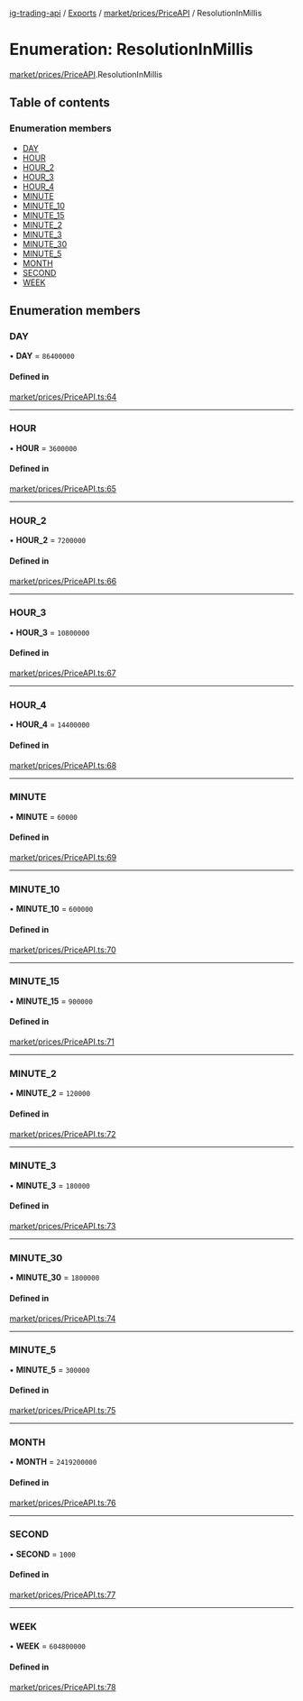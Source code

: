 [ig-trading-api](../README.md) / [Exports](../modules.md) / [market/prices/PriceAPI](../modules/market_prices_PriceAPI.md) / ResolutionInMillis

# Enumeration: ResolutionInMillis

[market/prices/PriceAPI](../modules/market_prices_PriceAPI.md).ResolutionInMillis

## Table of contents

### Enumeration members

- [DAY](market_prices_PriceAPI.ResolutionInMillis.md#day)
- [HOUR](market_prices_PriceAPI.ResolutionInMillis.md#hour)
- [HOUR_2](market_prices_PriceAPI.ResolutionInMillis.md#hour_2)
- [HOUR_3](market_prices_PriceAPI.ResolutionInMillis.md#hour_3)
- [HOUR_4](market_prices_PriceAPI.ResolutionInMillis.md#hour_4)
- [MINUTE](market_prices_PriceAPI.ResolutionInMillis.md#minute)
- [MINUTE_10](market_prices_PriceAPI.ResolutionInMillis.md#minute_10)
- [MINUTE_15](market_prices_PriceAPI.ResolutionInMillis.md#minute_15)
- [MINUTE_2](market_prices_PriceAPI.ResolutionInMillis.md#minute_2)
- [MINUTE_3](market_prices_PriceAPI.ResolutionInMillis.md#minute_3)
- [MINUTE_30](market_prices_PriceAPI.ResolutionInMillis.md#minute_30)
- [MINUTE_5](market_prices_PriceAPI.ResolutionInMillis.md#minute_5)
- [MONTH](market_prices_PriceAPI.ResolutionInMillis.md#month)
- [SECOND](market_prices_PriceAPI.ResolutionInMillis.md#second)
- [WEEK](market_prices_PriceAPI.ResolutionInMillis.md#week)

## Enumeration members

### DAY

• **DAY** = `86400000`

#### Defined in

[market/prices/PriceAPI.ts:64](https://github.com/bennycode/ig-trading-api/blob/f7fd8d0/src/market/prices/PriceAPI.ts#L64)

---

### HOUR

• **HOUR** = `3600000`

#### Defined in

[market/prices/PriceAPI.ts:65](https://github.com/bennycode/ig-trading-api/blob/f7fd8d0/src/market/prices/PriceAPI.ts#L65)

---

### HOUR_2

• **HOUR_2** = `7200000`

#### Defined in

[market/prices/PriceAPI.ts:66](https://github.com/bennycode/ig-trading-api/blob/f7fd8d0/src/market/prices/PriceAPI.ts#L66)

---

### HOUR_3

• **HOUR_3** = `10800000`

#### Defined in

[market/prices/PriceAPI.ts:67](https://github.com/bennycode/ig-trading-api/blob/f7fd8d0/src/market/prices/PriceAPI.ts#L67)

---

### HOUR_4

• **HOUR_4** = `14400000`

#### Defined in

[market/prices/PriceAPI.ts:68](https://github.com/bennycode/ig-trading-api/blob/f7fd8d0/src/market/prices/PriceAPI.ts#L68)

---

### MINUTE

• **MINUTE** = `60000`

#### Defined in

[market/prices/PriceAPI.ts:69](https://github.com/bennycode/ig-trading-api/blob/f7fd8d0/src/market/prices/PriceAPI.ts#L69)

---

### MINUTE_10

• **MINUTE_10** = `600000`

#### Defined in

[market/prices/PriceAPI.ts:70](https://github.com/bennycode/ig-trading-api/blob/f7fd8d0/src/market/prices/PriceAPI.ts#L70)

---

### MINUTE_15

• **MINUTE_15** = `900000`

#### Defined in

[market/prices/PriceAPI.ts:71](https://github.com/bennycode/ig-trading-api/blob/f7fd8d0/src/market/prices/PriceAPI.ts#L71)

---

### MINUTE_2

• **MINUTE_2** = `120000`

#### Defined in

[market/prices/PriceAPI.ts:72](https://github.com/bennycode/ig-trading-api/blob/f7fd8d0/src/market/prices/PriceAPI.ts#L72)

---

### MINUTE_3

• **MINUTE_3** = `180000`

#### Defined in

[market/prices/PriceAPI.ts:73](https://github.com/bennycode/ig-trading-api/blob/f7fd8d0/src/market/prices/PriceAPI.ts#L73)

---

### MINUTE_30

• **MINUTE_30** = `1800000`

#### Defined in

[market/prices/PriceAPI.ts:74](https://github.com/bennycode/ig-trading-api/blob/f7fd8d0/src/market/prices/PriceAPI.ts#L74)

---

### MINUTE_5

• **MINUTE_5** = `300000`

#### Defined in

[market/prices/PriceAPI.ts:75](https://github.com/bennycode/ig-trading-api/blob/f7fd8d0/src/market/prices/PriceAPI.ts#L75)

---

### MONTH

• **MONTH** = `2419200000`

#### Defined in

[market/prices/PriceAPI.ts:76](https://github.com/bennycode/ig-trading-api/blob/f7fd8d0/src/market/prices/PriceAPI.ts#L76)

---

### SECOND

• **SECOND** = `1000`

#### Defined in

[market/prices/PriceAPI.ts:77](https://github.com/bennycode/ig-trading-api/blob/f7fd8d0/src/market/prices/PriceAPI.ts#L77)

---

### WEEK

• **WEEK** = `604800000`

#### Defined in

[market/prices/PriceAPI.ts:78](https://github.com/bennycode/ig-trading-api/blob/f7fd8d0/src/market/prices/PriceAPI.ts#L78)
